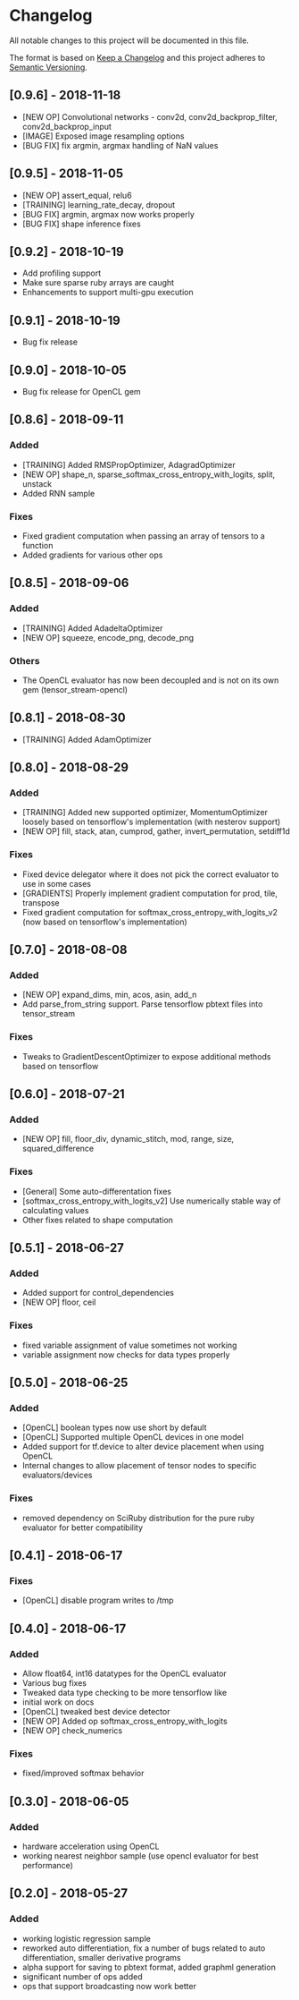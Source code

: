 # Changelog
All notable changes to this project will be documented in this file.

The format is based on [Keep a Changelog](https://keepachangelog.com/en/1.0.0/)
and this project adheres to [Semantic Versioning](https://semver.org/spec/v2.0.0.html).

## [0.9.6] - 2018-11-18
- [NEW OP] Convolutional networks - conv2d, conv2d_backprop_filter, conv2d_backprop_input
- [IMAGE] Exposed image resampling options
- [BUG FIX] fix argmin, argmax handling of NaN values

## [0.9.5] - 2018-11-05
- [NEW OP] assert_equal, relu6
- [TRAINING] learning_rate_decay, dropout
- [BUG FIX] argmin, argmax now works properly
- [BUG FIX] shape inference fixes

## [0.9.2] - 2018-10-19
- Add profiling support
- Make sure sparse ruby arrays are caught
- Enhancements to support multi-gpu execution

## [0.9.1] - 2018-10-19
- Bug fix release

## [0.9.0] - 2018-10-05
- Bug fix release for OpenCL gem

## [0.8.6] - 2018-09-11

### Added
- [TRAINING] Added RMSPropOptimizer, AdagradOptimizer
- [NEW OP] shape_n, sparse_softmax_cross_entropy_with_logits, split, unstack
- Added RNN sample

### Fixes
- Fixed gradient computation when passing an array of tensors to a function
- Added gradients for various other ops

## [0.8.5] - 2018-09-06

### Added
- [TRAINING] Added AdadeltaOptimizer
- [NEW OP] squeeze, encode_png, decode_png

### Others
- The OpenCL evaluator has now been decoupled and is not on its own gem (tensor_stream-opencl)

## [0.8.1] - 2018-08-30
- [TRAINING] Added AdamOptimizer

## [0.8.0] - 2018-08-29
### Added
- [TRAINING] Added new supported optimizer, MomentumOptimizer loosely based on tensorflow's implementation (with nesterov support)
- [NEW OP] fill, stack, atan, cumprod, gather, invert_permutation, setdiff1d

### Fixes
- Fixed device delegator where it does not pick the correct evaluator to use in some cases
- [GRADIENTS] Properly implement gradient computation for prod, tile, transpose
- Fixed gradient computation for softmax_cross_entropy_with_logits_v2 (now based on tensorflow's implementation)

## [0.7.0] - 2018-08-08
### Added
- [NEW OP] expand_dims, min, acos, asin, add_n
- Add parse_from_string support. Parse tensorflow pbtext files into tensor_stream

### Fixes
- Tweaks to GradientDescentOptimizer to expose additional methods based on tensorflow

## [0.6.0] - 2018-07-21
### Added
- [NEW OP] fill, floor_div, dynamic_stitch, mod, range, size, squared_difference

### Fixes
- [General] Some auto-differentation fixes
- [softmax_cross_entropy_with_logits_v2] Use numerically stable way of calculating values
- Other fixes related to shape computation

## [0.5.1] - 2018-06-27
### Added
- Added support for control_dependencies
- [NEW OP] floor, ceil

### Fixes
- fixed variable assignment of value sometimes not working
- variable assignment now checks for data types properly

## [0.5.0] - 2018-06-25
### Added
- [OpenCL] boolean types now use short by default
- [OpenCL] Supported multiple OpenCL devices in one model
- Added support for tf.device to alter device placement when using OpenCL
- Internal changes to allow placement of tensor nodes to specific evaluators/devices

### Fixes
- removed dependency on SciRuby distribution for the pure ruby evaluator for better compatibility

## [0.4.1] - 2018-06-17
### Fixes
- [OpenCL] disable program writes to /tmp

## [0.4.0] - 2018-06-17
### Added
- Allow float64, int16 datatypes for the OpenCL evaluator
- Various bug fixes
- Tweaked data type checking to be more tensorflow like
- initial work on docs
- [OpenCL] tweaked best device detector
- [NEW OP] Added op softmax_cross_entropy_with_logits
- [NEW OP] check_numerics
### Fixes
- fixed/improved softmax behavior


## [0.3.0] - 2018-06-05
### Added
- hardware acceleration using OpenCL
- working nearest neighbor sample (use opencl evaluator for best performance)

## [0.2.0] - 2018-05-27
### Added
- working logistic regression sample
- reworked auto differentiation, fix a number of bugs related to auto differentiation, smaller derivative programs
- alpha support for saving to pbtext format, added graphml generation
- significant number of ops added
- ops that support broadcasting now work better